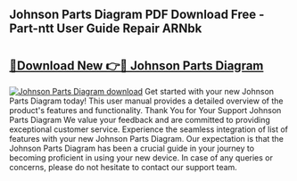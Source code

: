 ## Johnson Parts Diagram PDF Download Free - Part-ntt User Guide Repair ARNbk

# <h2><a href="http://dfjxzij.blite.top/?on=Johnson+Parts+Diagram">🔗Download New 👉🔴 Johnson Parts Diagram</a></h2>

[![Johnson Parts Diagram download](https://i.imgur.com/lujVjoI.png)](http://dfjxzij.blite.top/?on=Johnson+Parts+Diagram)
Get started with your new Johnson Parts Diagram today! This user manual provides a detailed overview of the product's features and functionality. Thank You for Your Support Johnson Parts Diagram We value your feedback and are committed to providing exceptional customer service. Experience the seamless integration of list of features with your new Johnson Parts Diagram. Our expectation is that the Johnson Parts Diagram has been a crucial guide in your journey to becoming proficient in using your new device. In case of any queries or concerns, please do not hesitate to contact our support team.
